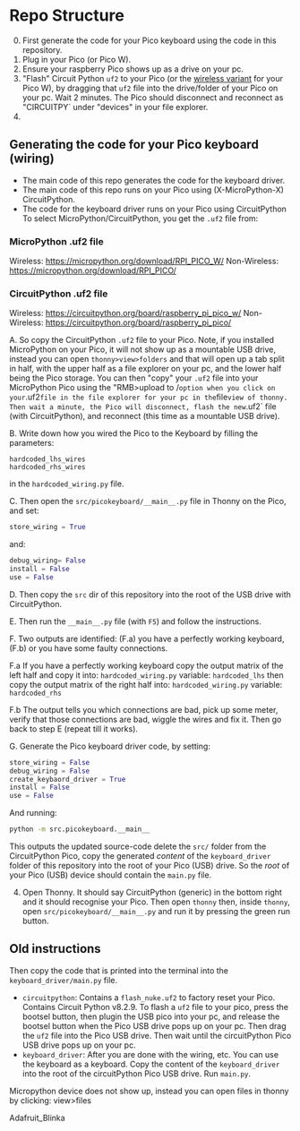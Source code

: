 # Repo Structure

0. First generate the code for your Pico keyboard using the code in this repository.
1. Plug in your Pico (or Pico W).
1. Ensure your raspberry Pico shows up as a drive on your pc.
1. "Flash" Circuit Python `uf2` to your Pico (or the [wireless variant](https://circuitpython.org/board/raspberry_pi_pico_w/) for your Pico W), by dragging that `uf2` file into the drive/folder of your Pico on your pc. Wait 2 minutes. The Pico should disconnect and reconnect as "CIRCUITPY\` under "devices" in your file explorer.
1.

## Generating the code for your Pico keyboard (wiring)

- The main code of this repo generates the code for the keyboard driver.
- The main code of this repo runs on your Pico using (X-MicroPython-X) CircuitPython.
- The code for the keyboard driver runs on your Pico using CircuitPython
  To select MicroPython/CircuitPython, you get the `.uf2` file from:

### MicroPython .uf2 file

Wireless: https://micropython.org/download/RPI_PICO_W/
Non-Wireless: https://micropython.org/download/RPI_PICO/

### CircuitPython .uf2 file

Wireless: https://circuitpython.org/board/raspberry_pi_pico_w/
Non-Wireless: https://circuitpython.org/board/raspberry_pi_pico/

A. So copy the CircuitPython `.uf2` file to your Pico. Note, if you installed
MicroPython on your Pico, it will not show up as a mountable USB drive, instead
you can open `thonny>view>folders` and that will open up a tab split in half,
with the upper half as a file explorer on your pc, and the lower half being
the Pico storage. You can then "copy" your `.uf2` file into your MicroPython
Pico using the "RMB>upload to /`option when you click on your`.uf2`file in the file explorer for your pc in the`file`view of thonny. Then wait a minute, the Pico will disconnect, flash the new`.uf2\` file (with CircuitPython), and
reconnect (this time as a mountable USB drive).

B. Write down how you wired the Pico to the Keyboard by filling the parameters:

```
hardcoded_lhs_wires
hardcoded_rhs_wires
```

in the `hardcoded_wiring.py` file.

C. Then open the `src/picokeyboard/__main__.py` file in Thonny on the Pico, and set:

```py
store_wiring = True
```

and:

```py
debug_wiring= False
install = False
use = False
```

D. Then copy the `src` dir of this repository into the root of the USB drive with
CircuitPython.

E. Then run the `__main__.py` file (with `F5`) and follow the instructions.

F. Two outputs are identified: (F.a) you have a perfectly working keyboard,
(F.b) or you  have some faulty connections.

F.a If you have a perfectly working
keyboard copy the output matrix of the left half and copy it into:
`hardcoded_wiring.py` variable: `hardcoded_lhs`
then copy the output matrix of the right half into:
`hardcoded_wiring.py` variable: `hardcoded_rhs`

F.b The output tells you which connections are bad, pick up some meter, verify
that those connections are bad, wiggle the wires and fix it. Then go back to
step E (repeat till it works).

G. Generate the Pico keyboard driver code, by setting:

```py
store_wiring = False
debug_wiring = False
create_keybaord_driver = True
install = False
use = False
```

And running:

```sh
python -m src.picokeyboard.__main__
```

This outputs the updated source-code
delete the `src/` folder from the
CircuitPython Pico, copy the generated *content* of the  `keyboard_driver` folder of this repository into the root of your Pico (USB) drive. So the *root* of your Pico (USB) device should contain the `main.py` file.

4. Open Thonny. It should say CircuitPython (generic) in the bottom right and it should recognise your Pico.
   Then open `thonny` then, inside `thonny`, open `src/picokeyboard/__main__.py` and run it by pressing the green run button.

## Old instructions

Then copy the code that is printed into the terminal into the `keyboard_driver/main.py` file.

- `circuitpython`: Contains a `flash_nuke.uf2` to factory reset your Pico. Contains Circuit Python v8.2.9. To flash a `uf2` file to your pico, press the bootsel button, then plugin the USB pico into your pc, and release the bootsel button when the Pico USB drive pops up on your pc. Then drag the `uf2` file into the Pico USB drive. Then wait until the circuitPython Pico USB drive pops up on your pc.
- `keyboard_driver`: After you are done with the wiring, etc. You can use the keyboard as a keyboard. Copy the content of the `keyboard_driver` into the root of the circuitPython Pico USB drive. Run `main.py`.

Micropython device does not show up, instead you can open files in thonny by clicking: view>files

Adafruit_Blinka
